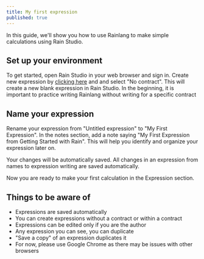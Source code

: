```yaml
---
title: My first expression
published: true
---
```


In this guide, we'll show you how to use Rainlang to make simple calculations using Rain Studio.

## Set up your environment

To get started, open Rain Studio in your web browser and sign in. Create new expression by [clicking here](/expression/new) and and select "No contract". This will create a new blank expression in Rain Studio. In the beginning, it is important to practice writing Rainlang without writing for a specific contract

## Name your expression

Rename your expression from "Untitled expression" to "My First Expression". In the notes section, add a note saying "My First Expression from Getting Started with Rain". This will help you identify and organize your expression later on.

Your changes will be automatically saved. All changes in an expression from names to expression writing are saved automatically.

Now you are ready to make your first calculation in the Expression section.

## Things to be aware of

- Expressions are saved automatically
- You can create expressions without a contract or within a contract
- Expressions can be edited only if you are the author
- Any expression you can see, you can duplicate
- "Save a copy" of an expression duplicates it
- For now, please use Google Chrome as there may be issues with other browsers
